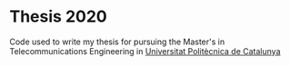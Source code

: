 # Thesis 2020

Code used to write my thesis for pursuing the Master's in 
Telecommunications Engineering in [Universitat Politècnica de
 Catalunya](https://www.upc.edu/ca)